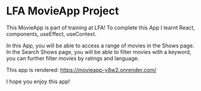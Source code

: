 # LFA MovieApp Project

This MovieApp is part of training at LFA!
To complete this App I learnt React, components, useEffect, useContext. 

In this App, you will be able to access a range of movies in the Shows page. In the Search Shows page, you will be able to filter movies with a keyword, you can further filter movies by ratings and language. 


This app is rendered: 
https://movieapp-y8w2.onrender.com/


I hope you enjoy this app! 
